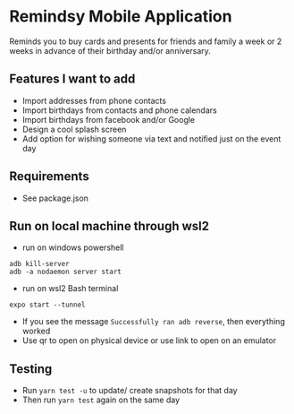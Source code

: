 # Remindsy Mobile Application

Reminds you to buy cards and presents for friends and family a week or 2 weeks in advance of their birthday and/or anniversary.

## Features I want to add
- Import addresses from phone contacts
- Import birthdays from contacts and phone calendars
- Import birthdays from facebook and/or Google
- Design a cool splash screen
- Add option for wishing someone via text and notified just on the event day

## Requirements
- See package.json

## Run on local machine through wsl2
-  run on windows powershell
```
adb kill-server 
adb -a nodaemon server start
``` 
- run on wsl2 Bash terminal
```
expo start --tunnel
```
- If you see the message `Successfully ran adb reverse`, then everything worked
- Use qr to open on physical device or use link to open on an emulator
  
## Testing
- Run `yarn test -u` to update/ create snapshots for that day
- Then run `yarn test` again on the same day


